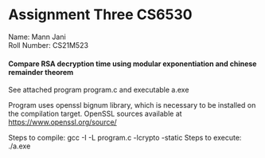 # Assignment Three CS6530
Name: Mann Jani  
Roll Number: CS21M523

#### Compare RSA decryption time using modular exponentiation and chinese remainder theorem
See attached program program.c and executable a.exe

Program uses openssl bignum library, which is necessary to be installed on the compilation target. OpenSSL sources available at https://www.openssl.org/source/

Steps to compile: gcc -I <openssl include path> -L <openssl library path> program.c -lcrypto -static
Steps to execute: ./a.exe
